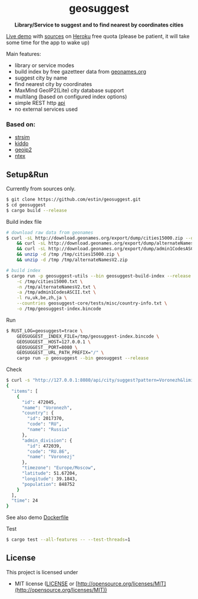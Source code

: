 <div align="center">
  <p><h1>geosuggest</h1> </p>
  <p><strong>Library/Service to suggest and to find nearest by coordinates cities</strong></p>
  <p></p>
</div>

[Live demo](https://geosuggest.herokuapp.com/) with [sources](https://github.com/estin/geosuggest/tree/master/geosuggest-demo) on [Heroku](https://heroku.com) free quota (please be patient, it will take some time for the app to wake up)

Main features:
 - library or service modes
 - build index by free gazetteer data from [geonames.org](https://www.geonames.org/)
 - suggest city by name
 - find nearest city by coordinates
 - MaxMind GeoIP2(Lite) city database support
 - multilang (based on configured index options)
 - simple REST http [api](https://geosuggest.herokuapp.com/swagger)
 - no external services used

### Based on:
 - [strsim](https://crates.io/crates/strsim)
 - [kiddo](https://crates.io/crates/kiddo)
 - [geoip2](https://crates.io/crates/geoip2)
 - [ntex](https://crates.io/crates/ntex)

## Setup&Run

Currently from sources only.

```bash
$ git clone https://github.com/estin/geosuggest.git
$ cd geosuggest
$ cargo build --release
```

Build index file

```bash
# download raw data from geonames
$ curl -sL http://download.geonames.org/export/dump/cities15000.zip --output /tmp/cities15000.zip \
    && curl -sL http://download.geonames.org/export/dump/alternateNamesV2.zip --output /tmp/alternateNamesV2.zip \
    && curl -sL http://download.geonames.org/export/dump/admin1CodesASCII.txt --output /tmp/admin1CodesASCII.txt \
    && unzip -d /tmp /tmp/cities15000.zip \
    && unzip -d /tmp /tmp/alternateNamesV2.zip

# build index
$ cargo run -p geosuggest-utils --bin geosuggest-build-index --release -- \
    -c /tmp/cities15000.txt \
    -n /tmp/alternateNamesV2.txt \
    -a /tmp/admin1CodesASCII.txt \
    -l ru,uk,be,zh,ja \
    --countries geosuggest-core/tests/misc/country-info.txt \
    -o /tmp/geosuggest-index.bincode
```

Run

```bash
$ RUST_LOG=geosuggest=trace \
    GEOSUGGEST__INDEX_FILE=/tmp/geosuggest-index.bincode \
    GEOSUGGEST__HOST=127.0.0.1 \
    GEOSUGGEST__PORT=8080 \
    GEOSUGGEST__URL_PATH_PREFIX="/" \
    cargo run -p geosuggest --bin geosuggest --release
```

Check

```bash
$ curl -s "http://127.0.0.1:8080/api/city/suggest?pattern=Voronezh&limit=1" | jq
{
  "items": [
    {
      "id": 472045,
      "name": "Voronezh",
      "country": {
        "id": 2017370,
        "code": "RU",
        "name": "Russia"
      },
      "admin_division": {
        "id": 472039,
        "code": "RU.86",
        "name": "Voronezj"
      },
      "timezone": "Europe/Moscow",
      "latitude": 51.67204,
      "longitude": 39.1843,
      "population": 848752
    }
  ],
  "time": 24
}
```

See also demo [Dockerfile](https://github.com/estin/geosuggest/blob/master/geosuggest-demo/Dockerfile)

Test

```bash
$ cargo test --all-features -- --test-threads=1
```

## License

This project is licensed under

* MIT license ([LICENSE](LICENSE) or [http://opensource.org/licenses/MIT](http://opensource.org/licenses/MIT))
